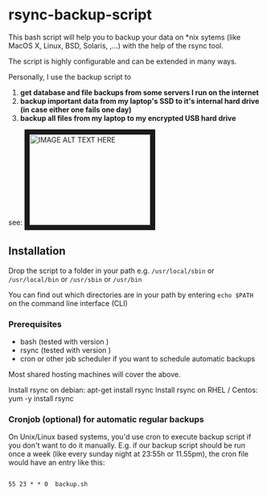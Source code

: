 # rsync-backup-script

This bash script will help you to backup your data on \*nix sytems (like MacOS X, Linux, BSD, Solaris, ,...) with the help of the rsync tool.

The script is highly configurable and can be extended in many ways.

Personally, I use the backup script to

1. **get database and file backups from some servers I run on the internet**
2. **backup important data from my laptop's SSD to it's internal hard drive (in case either one fails one day)**
3. **backup all files from my laptop to my encrypted USB hard drive** 

see:
<a href="http://www.youtube.com/watch?feature=player_embedded&v=zTLP8Ge253o" target="_blank">
<img src="http://img.youtube.com/vi/zTLP8Ge253o/0.jpg" alt="IMAGE ALT TEXT HERE" width="240" height="180" border="10" />
</a>


## Installation

Drop the script to a folder in your path e.g. `/usr/local/sbin` or `/usr/local/bin` or `/usr/sbin` or `/usr/bin`

You can find out which directories are in your path by entering `echo $PATH` on the command line interface (CLI)


### Prerequisites

* bash (tested with version )
* rsync (tested with version )
* cron or other job scheduler if you want to schedule automatic backups

Most shared hosting machines will cover the above.

Install rsync on debian: apt-get install rsync
Install rsync on RHEL / Centos: yum -y install rsync


### Cronjob (optional) for automatic regular backups

On Unix/Linux based systems, you'd use cron to execute backup script if you don't want to do it manually. E.g. if our backup script should be run once a week (like every sunday night at 23:55h or 11.55pm), the cron file would have an entry like this:

<pre><code>
55 23 * * 0  backup.sh
</code></pre>

